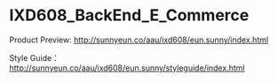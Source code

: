 # IXD608_BackEnd_E_Commerce

Product Preview: 
http://sunnyeun.co/aau/ixd608/eun.sunny/index.html

Style Guide：
http://sunnyeun.co/aau/ixd608/eun.sunny/styleguide/index.html
